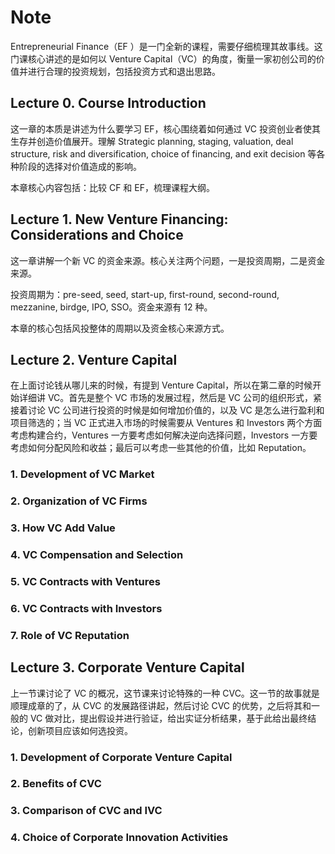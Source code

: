 # Note

Entrepreneurial Finance（EF ）是一门全新的课程，需要仔细梳理其故事线。这门课核心讲述的是如何以 Venture Capital（VC）的角度，衡量一家初创公司的价值并进行合理的投资规划，包括投资方式和退出思路。

## Lecture 0. Course Introduction

这一章的本质是讲述为什么要学习 EF，核心围绕着如何通过 VC 投资创业者使其生存并创造价值展开。理解 Strategic planning, staging, valuation, deal structure, risk and diversification, choice of financing, and exit decision 等各种阶段的选择对价值造成的影响。

本章核心内容包括：比较 CF 和 EF，梳理课程大纲。



## Lecture 1. New Venture Financing: Considerations and Choice

这一章讲解一个新 VC 的资金来源。核心关注两个问题，一是投资周期，二是资金来源。

投资周期为：pre-seed, seed, start-up, first-round, second-round, mezzanine, birdge, IPO, SSO。资金来源有 12 种。

本章的核心包括风投整体的周期以及资金核心来源方式。



## Lecture 2. Venture Capital

在上面讨论钱从哪儿来的时候，有提到 Venture Capital，所以在第二章的时候开始详细讲 VC。首先是整个 VC 市场的发展过程，然后是 VC 公司的组织形式，紧接着讨论 VC 公司进行投资的时候是如何增加价值的，以及 VC 是怎么进行盈利和项目筛选的；当 VC 正式进入市场的时候需要从 Ventures 和 Investors 两个方面考虑构建合约，Ventures 一方要考虑如何解决逆向选择问题，Investors 一方要考虑如何分配风险和收益；最后可以考虑一些其他的价值，比如 Reputation。

### 1. Development of VC Market

### 2. Organization of VC Firms

### 3. How VC Add Value

### 4. VC Compensation and Selection

### 5. VC Contracts with Ventures

### 6. VC Contracts with Investors

### 7. Role of VC Reputation



## Lecture 3. Corporate Venture Capital

上一节课讨论了 VC 的概况，这节课来讨论特殊的一种 CVC。这一节的故事就是顺理成章的了，从 CVC 的发展路径讲起，然后讨论 CVC 的优势，之后将其和一般的 VC 做对比，提出假设并进行验证，给出实证分析结果，基于此给出最终结论，创新项目应该如何选投资。

### 1. Development of Corporate Venture Capital

### 2. Benefits of CVC

### 3. Comparison of CVC and IVC

### 4. Choice of Corporate Innovation Activities